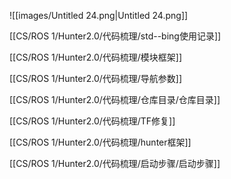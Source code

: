 ![[images/Untitled 24.png|Untitled 24.png]]

[[CS/ROS 1/Hunter2.0/代码梳理/std--bing使用记录]]

[[CS/ROS 1/Hunter2.0/代码梳理/模块框架]]

[[CS/ROS 1/Hunter2.0/代码梳理/导航参数]]

[[CS/ROS 1/Hunter2.0/代码梳理/仓库目录/仓库目录]]

[[CS/ROS 1/Hunter2.0/代码梳理/TF修复]]

[[CS/ROS 1/Hunter2.0/代码梳理/hunter框架]]

[[CS/ROS 1/Hunter2.0/代码梳理/启动步骤/启动步骤]]